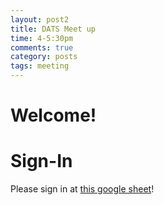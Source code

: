 ```yaml
---
layout: post2
title: DATS Meet up 
time: 4-5:30pm
comments: true
category: posts
tags: meeting
---
```


# Welcome!

# Sign-In

Please sign in at [this google sheet](https://docs.google.com/spreadsheets/d/1JwP2hRF8Z7sN7I02akCxGUXQl13xcOaZlD7x4WJG7aY/edit#gid=0)!
